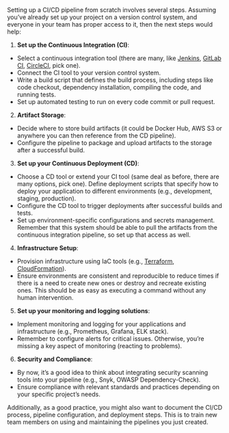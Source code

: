 Setting up a CI/CD pipeline from scratch involves several steps. Assuming you’ve already set up your project on a version control system, and everyone in your team has proper access to it, then the next steps would help:

1. **Set up the Continuous Integration (CI)**:
- Select a continuous integration tool (there are many, like [Jenkins](https://jenkins.io), [GitLab CI](https://about.gitlab.com), [CircleCI](https://circleci.com), pick one).
- Connect the CI tool to your version control system.
- Write a build script that defines the build process, including steps like code checkout, dependency installation, compiling the code, and running tests.
- Set up automated testing to run on every code commit or pull request.

2. **Artifact Storage**:
- Decide where to store build artifacts (it could be Docker Hub, AWS S3 or anywhere you can then reference from the CD pipeline).
- Configure the pipeline to package and upload artifacts to the storage after a successful build.

3. **Set up your Continuous Deployment (CD)**:
- Choose a CD tool or extend your CI tool (same deal as before, there are many options, pick one).
Define deployment scripts that specify how to deploy your application to different environments (e.g., development, staging, production).
- Configure the CD tool to trigger deployments after successful builds and tests.
- Set up environment-specific configurations and secrets management.
Remember that this system should be able to pull the artifacts from the continuous integration pipeline, so set up that access as well.

4. **Infrastructure Setup**:
- Provision infrastructure using IaC tools (e.g., [Terraform](https://terraform.io), [CloudFormation](https://docs.aws.amazon.com/AWSCloudFormation/latest/UserGuide/Welcome.html)).
- Ensure environments are consistent and reproducible to reduce times if there is a need to create new ones or destroy and recreate existing ones. This should be as easy as executing a command without any human intervention.

5. **Set up your monitoring and logging solutions**:
- Implement monitoring and logging for your applications and infrastructure (e.g., Prometheus, Grafana, ELK stack).
- Remember to configure alerts for critical issues. Otherwise, you’re missing a key aspect of monitoring (reacting to problems).

6. **Security and Compliance**:
- By now, it’s a good idea to think about integrating security scanning tools into your pipeline (e.g., Snyk, OWASP Dependency-Check).
- Ensure compliance with relevant standards and practices depending on your specific project’s needs.

Additionally, as a good practice,  you might also want to document the CI/CD process, pipeline configuration, and deployment steps. This is to train new team members on using and maintaining the pipelines you just created.
